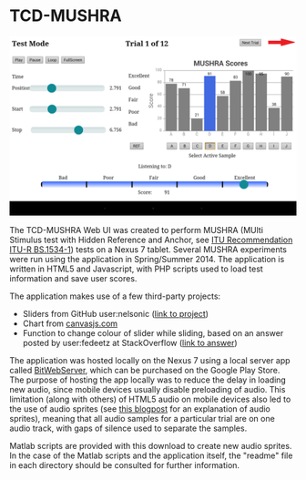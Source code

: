 # TCD-MUSHRA
![An example screen from the TCD-MUSHRA web app running on a Nexus 7](exampleImages/MUSHRA_testmode.png)

The TCD-MUSHRA Web UI was created to perform MUSHRA (MUlti Stimulus test with Hidden Reference and Anchor, see [ITU Recommendation ITU-R BS.1534-1](www.itu.int/rec/R-REC-BS.1534)) tests on a Nexus 7 tablet. Several MUSHRA experiments were run using the application in Spring/Summer 2014. The application is written in HTML5 and Javascript, with PHP scripts used to load test information and save user scores.

The application makes use of a few third-party projects:

- Sliders from GitHub user:nelsonic ([link to project](https://github.com/nelsonic/range-touch))
- Chart from [canvasjs.com](canvasjs.com)
- Function to change colour of slider while sliding, based on an answer posted by user:fedeetz at StackOverflow ([link to answer](http://stackoverflow.com/questions/18389224/how-to-style-html5-range-input-to-have-different-color-before-and-after-slider/18389801#18389801))

The application was hosted locally on the Nexus 7 using a local server app called [BitWebServer](https://play.google.com/store/apps/details?id=com.andi.serverweb&hl=en), which can be purchased on the Google Play Store. The purpose of hosting the app locally was to reduce the delay in loading new audio, since mobile devices usually disable preloading of audio. This limitation (along with others) of HTML5 audio on mobile devices also led to the use of audio sprites (see [this blogpost](http://pupunzi.open-lab.com/2013/03/13/making-html5-audio-actually-work-on-mobile/) for an explanation of audio sprites), meaning that all audio samples for a particular trial are on one audio track, with gaps of silence used to separate the samples.

Matlab scripts are provided with this download to create new audio sprites. In the case of the Matlab scripts and the application itself, the "readme" file in each directory should be consulted for further information. 
